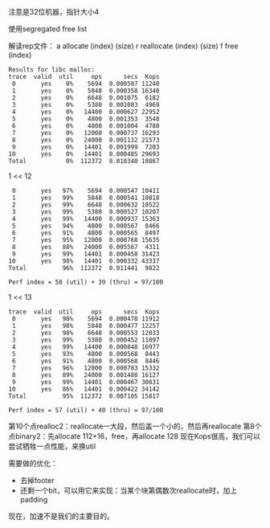 注意是32位机器，指针大小4

使用segregated free list

解读rep文件：
a allocate (index) (size)
r reallocate (index) (size)
f free (index)

```
Results for libc malloc:
trace  valid  util     ops      secs  Kops
 0       yes    0%    5694  0.000507 11240
 1       yes    0%    5848  0.000358 16340
 2       yes    0%    6648  0.001075  6182
 3       yes    0%    5380  0.001083  4969
 4       yes    0%   14400  0.000627 22952
 5       yes    0%    4800  0.001353  3548
 6       yes    0%    4800  0.001004  4780
 7       yes    0%   12000  0.000737 16293
 8       yes    0%   24000  0.001112 21573
 9       yes    0%   14401  0.001999  7203
10       yes    0%   14401  0.000485 29693
Total           0%  112372  0.010340 10867
```

1 << 12
```
 0       yes   97%    5694  0.000547 10411
 1       yes   99%    5848  0.000541 10818
 2       yes   99%    6648  0.000632 10522
 3       yes   99%    5380  0.000527 10207
 4       yes   99%   14400  0.000937 15363
 5       yes   94%    4800  0.000567  8466
 6       yes   91%    4800  0.000565  8497
 7       yes   95%   12000  0.000768 15635
 8       yes   88%   24000  0.005567  4311
 9       yes   99%   14401  0.000458 31423
10       yes   98%   14401  0.000332 43337
Total          96%  112372  0.011441  9822

Perf index = 58 (util) + 39 (thru) = 97/100
```

1 << 13

```
trace  valid  util     ops      secs  Kops
 0       yes   98%    5694  0.000478 11912
 1       yes   98%    5848  0.000477 12257
 2       yes   98%    6648  0.000553 12033
 3       yes   99%    5380  0.000452 11897
 4       yes   99%   14400  0.000848 16977
 5       yes   93%    4800  0.000568  8443
 6       yes   91%    4800  0.000568  8446
 7       yes   96%   12000  0.000783 15332
 8       yes   89%   24000  0.001488 16127
 9       yes   99%   14401  0.000467 30831
10       yes   86%   14401  0.000422 34142
Total          95%  112372  0.007105 15817

Perf index = 57 (util) + 40 (thru) = 97/100
```

第10个点realloc2：reallocate一大段，然后盖一个小的，然后再reallocate
第8个点binary2：先allocate 112+16，free，再allocate 128
现在Kops很高，我们可以尝试牺牲一点性能，来换util

需要做的优化：

- 去掉footer
- 还剩一个bit，可以用它来实现：当某个块第偶数次reallocate时，加上padding

现在，加速不是我们的主要目的。
